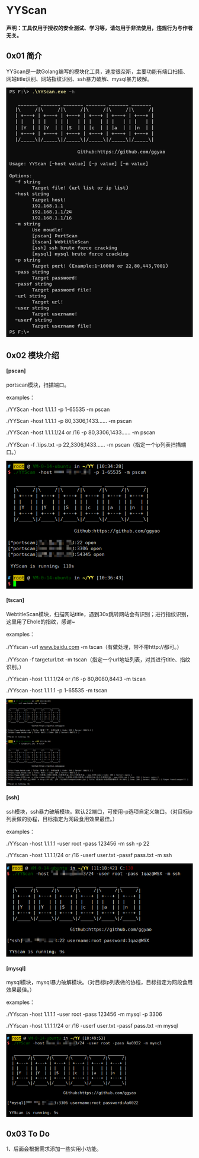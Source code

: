 # YYScan

#### 声明：工具仅用于授权的安全测试、学习等，请勿用于非法使用，违规行为与作者无关。

## 0x01 简介

​       YYScan是一款Golang编写的模块化工具，速度很奈斯，主要功能有端口扫描、网站title识别、网站指纹识别、ssh暴力破解、mysql暴力破解。



![image-20210917111530616](./images/1.png)

## 0x02 模块介绍

#### [pscan]

portscan模块，扫描端口。

examples：

./YYScan -host 1.1.1.1 -p 1-65535 -m pscan

./YYScan -host 1.1.1.1 -p 80,3306,1433...... -m pscan

./YYScan -host 1.1.1.1/24 or /16 -p 80,3306,1433...... -m pscan

./YYScan -f .\ips.txt -p 22,3306,1433...... -m pscan（指定一个ip列表扫描端口。）

![image-20210917103745187](./images/2.png)

#### [tscan]

WebtitleScan模块，扫描网站title，遇到30x跳转网站会有识别；进行指纹识别，这里用了Ehole的指纹，感谢~

examples：

./YYscan -url www.baidu.com -m tscan（有做处理，带不带http://都可。）

./YYscan -f targeturl.txt -m tscan（指定一个url地址列表，对其进行title、指纹识别。）

./YYscan -host 1.1.1.1/24 or /16 -p 80,8080,8443 -m tscan

./YYscan -host 1.1.1.1 -p 1-65535 -m tscan

![image-20210917131728272](./images/3.png)

#### [ssh]

ssh模块，ssh暴力破解模块。默认22端口，可使用-p选项自定义端口。（对目标ip列表做的协程，目标指定为网段食用效果最佳。）

examples：

./YYscan -host 1.1.1.1 -user root -pass 123456 -m ssh -p 22

./YYscan -host 1.1.1.1/24 or /16 -userf user.txt -passf pass.txt -m ssh

![image-20210917112030071](./images/4.png)

#### [mysql]

mysql模块，mysql暴力破解模块。（对目标ip列表做的协程，目标指定为网段食用效果最佳。）

examples：

./YYscan -host 1.1.1.1 -user root -pass 123456 -m mysql -p 3306

./YYscan -host 1.1.1.1/24 or /16 -userf user.txt -passf pass.txt -m mysql

![image-20210917105102521](./images/5.png)

## 0x03 To Do

1、后面会根据需求添加一些实用小功能。



